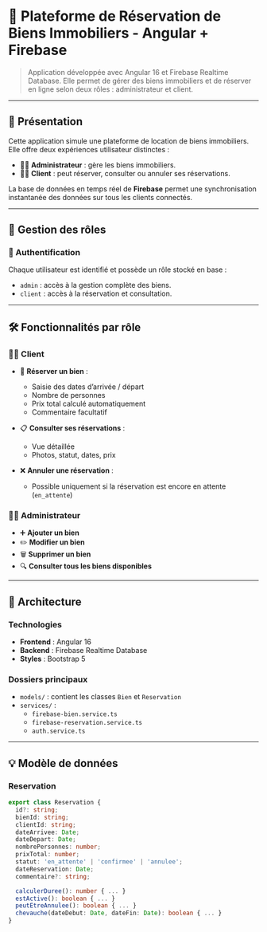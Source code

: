 # 🏡 Plateforme de Réservation de Biens Immobiliers - Angular + Firebase

> Application développée avec Angular 16 et Firebase Realtime Database. Elle permet de gérer des biens immobiliers et de réserver en ligne selon deux rôles : administrateur et client.

---

## 📌 Présentation

Cette application simule une plateforme de location de biens immobiliers. Elle offre deux expériences utilisateur distinctes :

- 👩‍💼 **Administrateur** : gère les biens immobiliers.
- 🧑‍💻 **Client** : peut réserver, consulter ou annuler ses réservations.

La base de données en temps réel de **Firebase** permet une synchronisation instantanée des données sur tous les clients connectés.

---

## 👥 Gestion des rôles

### 🔐 Authentification

Chaque utilisateur est identifié et possède un rôle stocké en base :

- `admin` : accès à la gestion complète des biens.
- `client` : accès à la réservation et consultation.

---

## 🛠️ Fonctionnalités par rôle

### 🧑‍💼 Client

- 📅 **Réserver un bien** :
  - Saisie des dates d’arrivée / départ
  - Nombre de personnes
  - Prix total calculé automatiquement
  - Commentaire facultatif

- 📋 **Consulter ses réservations** :
  - Vue détaillée
  - Photos, statut, dates, prix

- ❌ **Annuler une réservation** :
  - Possible uniquement si la réservation est encore en attente (`en_attente`)

### 👨‍💼 Administrateur

- ➕ **Ajouter un bien**
- ✏️ **Modifier un bien**
- 🗑️ **Supprimer un bien**
- 🔍 **Consulter tous les biens disponibles**

---

## 🧱 Architecture

### Technologies
- **Frontend** : Angular 16
- **Backend** : Firebase Realtime Database
- **Styles** : Bootstrap 5

### Dossiers principaux
- `models/` : contient les classes `Bien` et `Reservation`
- `services/` :
  - `firebase-bien.service.ts`
  - `firebase-reservation.service.ts`
  - `auth.service.ts`

---

## 💡 Modèle de données

### Reservation
```ts
export class Reservation {
  id?: string;
  bienId: string;
  clientId: string;
  dateArrivee: Date;
  dateDepart: Date;
  nombrePersonnes: number;
  prixTotal: number;
  statut: 'en_attente' | 'confirmee' | 'annulee';
  dateReservation: Date;
  commentaire?: string;

  calculerDuree(): number { ... }
  estActive(): boolean { ... }
  peutEtreAnnulee(): boolean { ... }
  chevauche(dateDebut: Date, dateFin: Date): boolean { ... }
}

